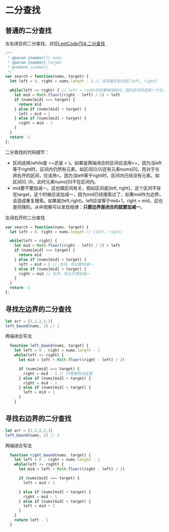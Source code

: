 # 二分查找

## 普通的二分查找

左右闭合的二分查找，对应[LeetCode704.二分查找](https://leetcode-cn.com/problems/binary-search/)

```javascript
/**
 * @param {number[]} nums
 * @param {number} target
 * @return {number}
 */
var search = function(nums, target) {
  let left = 0, right = nums.length - 1 // 区间是左右闭合[left, right]

  while(left <= right) { // left = right时还要继续执行，因为区间内还有一个元素
    let mid = Math.floor((right - left) / 2) + left
    if (nums[mid] === target) {
      return mid
    } else if (nums[mid] < target) {
      left = mid + 1
    } else if (nums[mid] > target) {
      right = mid - 1
    }
  }
  return -1
};
```

二分查找的代码细节：

- 区间选择(while是 <=还是 < )。如果是两端闭合的区间应该用<=，因为当left等于right时，区间内仍然有元素。如区间[0,0]还有元素nums[0]。而对于左闭右开的区间，应该用<。因为当left等于right时，区间内已经没有元素。如区间[0, 0)，此时元素nums[0]不在区间内。
- mid要不要加减一。这也跟区间有关，假如区间是[left, right]，这个区间不存在target，这个时候应该加减一，因为mid已经搜索过了，如果mid作为边界，会造成重复搜索。如果是[left,right)。left应该等于mid+1，right = mid，这也是同理的。从中观察可以发现规律：**只要边界是闭合的就要加减一**。



左闭右开的二分查找

```javascript
var search = function(nums, target) {
  let left = 0, right = nums.length // [left, right)

  while(left < right) {
    let mid = Math.floor((right - left) / 2) + left
    if (nums[mid] === target) {
      return mid
    } else if (nums[mid] < target) {
      left = mid + 1 // 左闭，所以要加减一
    } else if (nums[mid] > target) {
      right = mid // 右开，所以不用加减一
    }
  }
  return -1
};
```



## 寻找左边界的二分查找

```javascript
let arr = [1,2,2,2,3]
left_bound(nums, 2) // 1
```



两端闭合写法

```javascript
  function left_bound(nums, target) {
    let left = 0 , right = nums.length - 1
    while(left <= right) {
      let mid = left + Math.floor((right - left) / 2)

      if (nums[mid] === target) {
        right = mid - 1 // 只需要改动这里
      } else if (nums[mid] > target) {
        right = mid - 1
      } else if (nums[mid] < target) {
        left = mid + 1
      }
    }
```



## 寻找右边界的二分查找

```javascript
let arr = [1,2,2,2,3]
left_bound(nums, 2) // 3
```



两端闭合写法

```javascript
  function right_bound(nums, target) {
    let left = 0 , right = nums.length - 1
    while(left <= right) {
      let mid = left + Math.floor((right - left) / 2)

      if (nums[mid] === target) {
        left = mid + 1

      } else if (nums[mid] > target) {
        right = mid - 1
      } else if (nums[mid] < target) {
        left = mid + 1
      }
    }
    return left - 1
  }
```

